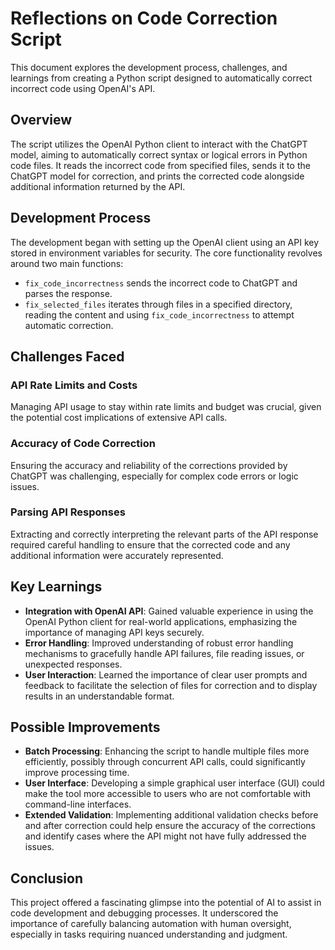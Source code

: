 # Reflections on Code Correction Script

This document explores the development process, challenges, and learnings from creating a Python script designed to automatically correct incorrect code using OpenAI's API.

## Overview

The script utilizes the OpenAI Python client to interact with the ChatGPT model, aiming to automatically correct syntax or logical errors in Python code files. It reads the incorrect code from specified files, sends it to the ChatGPT model for correction, and prints the corrected code alongside additional information returned by the API.

## Development Process

The development began with setting up the OpenAI client using an API key stored in environment variables for security. The core functionality revolves around two main functions:
- `fix_code_incorrectness` sends the incorrect code to ChatGPT and parses the response.
- `fix_selected_files` iterates through files in a specified directory, reading the content and using `fix_code_incorrectness` to attempt automatic correction.

## Challenges Faced

### API Rate Limits and Costs
Managing API usage to stay within rate limits and budget was crucial, given the potential cost implications of extensive API calls.

### Accuracy of Code Correction
Ensuring the accuracy and reliability of the corrections provided by ChatGPT was challenging, especially for complex code errors or logic issues.

### Parsing API Responses
Extracting and correctly interpreting the relevant parts of the API response required careful handling to ensure that the corrected code and any additional information were accurately represented.

## Key Learnings

- **Integration with OpenAI API**: Gained valuable experience in using the OpenAI Python client for real-world applications, emphasizing the importance of managing API keys securely.
- **Error Handling**: Improved understanding of robust error handling mechanisms to gracefully handle API failures, file reading issues, or unexpected responses.
- **User Interaction**: Learned the importance of clear user prompts and feedback to facilitate the selection of files for correction and to display results in an understandable format.

## Possible Improvements

- **Batch Processing**: Enhancing the script to handle multiple files more efficiently, possibly through concurrent API calls, could significantly improve processing time.
- **User Interface**: Developing a simple graphical user interface (GUI) could make the tool more accessible to users who are not comfortable with command-line interfaces.
- **Extended Validation**: Implementing additional validation checks before and after correction could help ensure the accuracy of the corrections and identify cases where the API might not have fully addressed the issues.

## Conclusion

This project offered a fascinating glimpse into the potential of AI to assist in code development and debugging processes. It underscored the importance of carefully balancing automation with human oversight, especially in tasks requiring nuanced understanding and judgment.
